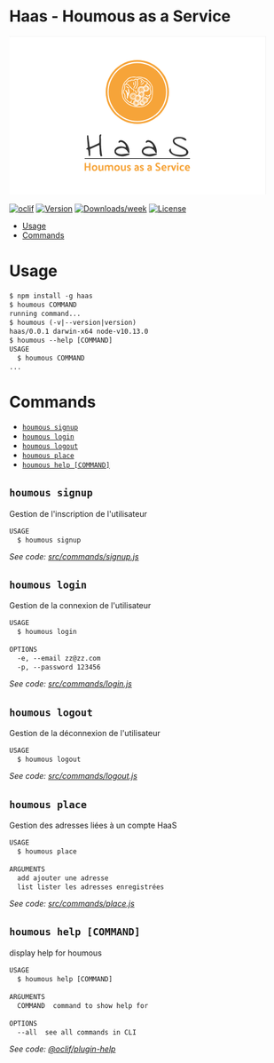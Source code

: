 Haas - Houmous as a Service
====

![logo](./logo.png)

[![oclif](https://img.shields.io/badge/cli-oclif-brightgreen.svg)](https://oclif.io)
[![Version](https://img.shields.io/npm/v/haas.svg)](https://npmjs.org/package/haas)
[![Downloads/week](https://img.shields.io/npm/dw/haas.svg)](https://npmjs.org/package/haas)
[![License](https://img.shields.io/npm/l/haas.svg)](https://github.com/jzarca01/haas/blob/master/package.json)

<!-- toc -->
* [Usage](#usage)
* [Commands](#commands)
<!-- tocstop -->
# Usage
<!-- usage -->
```sh-session
$ npm install -g haas
$ houmous COMMAND
running command...
$ houmous (-v|--version|version)
haas/0.0.1 darwin-x64 node-v10.13.0
$ houmous --help [COMMAND]
USAGE
  $ houmous COMMAND
...
```
<!-- usagestop -->
# Commands
<!-- commands -->
* [`houmous signup`](#houmous-signup)
* [`houmous login`](#houmous-login)
* [`houmous logout`](#houmous-logout)
* [`houmous place`](#houmous-place)
* [`houmous help [COMMAND]`](#houmous-help-command)

## `houmous signup`

Gestion de l'inscription de l'utilisateur

```
USAGE
  $ houmous signup
```

_See code: [src/commands/signup.js](./src/commands/signup.js)_

## `houmous login`

Gestion de la connexion de l'utilisateur

```
USAGE
  $ houmous login

OPTIONS
  -e, --email zz@zz.com
  -p, --password 123456
```

_See code: [src/commands/login.js](./src/commands/login.js)_

## `houmous logout`

Gestion de la déconnexion de l'utilisateur

```
USAGE
  $ houmous logout
```

_See code: [src/commands/logout.js](./src/commands/logout.js)_

## `houmous place`

Gestion des adresses liées à un compte HaaS

```
USAGE
  $ houmous place

ARGUMENTS
  add ajouter une adresse
  list lister les adresses enregistrées
```

_See code: [src/commands/place.js](./src/commands/place.js)_

## `houmous help [COMMAND]`

display help for houmous

```
USAGE
  $ houmous help [COMMAND]

ARGUMENTS
  COMMAND  command to show help for

OPTIONS
  --all  see all commands in CLI
```

_See code: [@oclif/plugin-help](https://github.com/oclif/plugin-help/blob/v2.2.0/src/commands/help.ts)_
<!-- commandsstop -->
